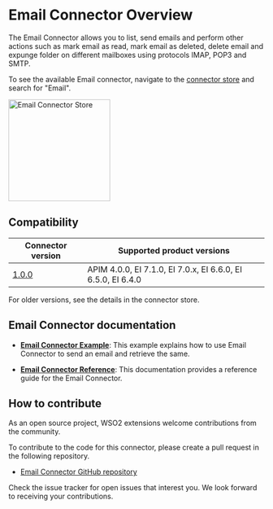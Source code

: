 # Email Connector Overview

The Email Connector allows you to list, send emails and perform other actions such as mark email as read, mark email as deleted, delete email and expunge folder on different mailboxes using protocols IMAP, POP3 and SMTP.

To see the available Email connector, navigate to the [connector store](https://store.wso2.com/store/assets/esbconnector/list) and search for "Email".

<img src="{{base_path}}/assets/img/integrate/connectors/email-connector-store.png" title="Email Connector Store" width="200" alt="Email Connector Store"/>

## Compatibility

| Connector version | Supported product versions |
| ------------- |------------- |
|  [1.0.0](https://github.com/wso2-extensions/esb-connector-email/releases/tag/v1.0.0)        |  APIM 4.0.0, EI 7.1.0, EI 7.0.x, EI 6.6.0, EI 6.5.0, EI 6.4.0 |

For older versions, see the details in the connector store.

## Email Connector documentation

* **[Email Connector Example]({{base_path}}/reference/connectors/email-connector/email-connector-example/)**: This example explains how to use Email Connector to send an email and retrieve the same. 

* **[Email Connector Reference]({{base_path}}/reference/connectors/email-connector/email-connector-config/)**: This documentation provides a reference guide for the Email Connector.

## How to contribute

As an open source project, WSO2 extensions welcome contributions from the community. 

To contribute to the code for this connector, please create a pull request in the following repository. 

* [Email Connector GitHub repository](https://github.com/wso2-extensions/esb-connector-email)

Check the issue tracker for open issues that interest you. We look forward to receiving your contributions.
